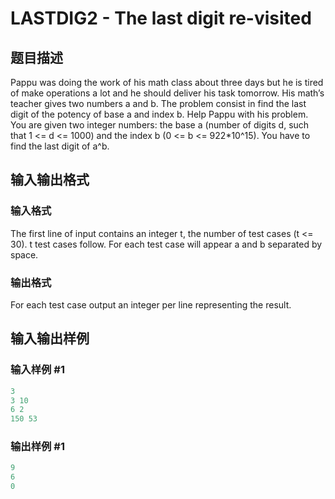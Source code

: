 # LASTDIG2 - The last digit re-visited

## 题目描述

 Pappu was doing the work of his math class about three days but he is tired of make operations a lot and he should deliver his task tomorrow. His math’s teacher gives two numbers a and b. The problem consist in find the last digit of the potency of base a and index b. Help Pappu with his problem. You are given two integer numbers: the base a (number of digits d, such that 1 <= d <= 1000) and the index b (0 <= b <= 922\*10^15). You have to find the last digit of a^b.

## 输入输出格式

### 输入格式

 The first line of input contains an integer t, the number of test cases (t <= 30). t test cases follow. For each test case will appear a and b separated by space.

### 输出格式

For each test case output an integer per line representing the result.

## 输入输出样例

### 输入样例 #1

```cpp
3
3 10
6 2
150 53
```


### 输出样例 #1

```cpp
9
6
0
```


